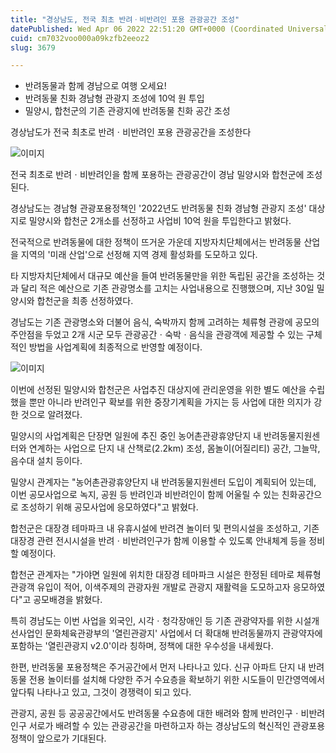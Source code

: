```yaml
---
title: "경상남도, 전국 최초 반려ㆍ비반려인 포용 관광공간 조성"
datePublished: Wed Apr 06 2022 22:51:20 GMT+0000 (Coordinated Universal Time)
cuid: cm7032voo000a09kzfb2eeoz2
slug: 3679

---
```



- 반려동물과 함께 경남으로 여행 오세요!
- 반려동물 친화 경남형 관광지 조성에 10억 원 투입
- 밀양시, 합천군의 기존 관광지에 반려동물 친화 공간 조성

경상남도가 전국 최초로 반려ㆍ비반려인 포용 관광공간을 조성한다

![이미지](https://cdn.hashnode.com/res/hashnode/image/upload/v1739254255581/815f2fd0-46a1-40d0-a48a-019de5b13942.png)

전국 최초로 반려ㆍ비반려인을 함께 포용하는 관광공간이 경남 밀양시와 합천군에 조성된다.

경상남도는 경남형 관광포용정책인 '2022년도 반려동물 친화 경남형 관광지 조성' 대상지로 밀양시와 합천군 2개소를 선정하고 사업비 10억 원을 투입한다고 밝혔다.

전국적으로 반려동물에 대한 정책이 뜨거운 가운데 지방자치단체에서는 반려동물 산업을 지역의 '미래 산업'으로 선정해 지역 경제 활성화를 도모하고 있다.

타 지방자치단체에서 대규모 예산을 들여 반려동물만을 위한 독립된 공간을 조성하는 것과 달리 적은 예산으로 기존 관광명소를 고치는 사업내용으로 진행했으며, 지난 30일 밀양시와 합천군을 최종 선정하였다.

경남도는 기존 관광명소와 더불어 음식, 숙박까지 함께 고려하는 체류형 관광에 공모의 주안점을 두었고 2개 시군 모두 관광공간ㆍ숙박ㆍ음식을 관광객에 제공할 수 있는 구체적인 방법을 사업계획에 최종적으로 반영할 예정이다.

![이미지](https://cdn.hashnode.com/res/hashnode/image/upload/v1739254257954/b36895cf-e434-4b4c-946c-d04ef494f991.jpeg)

이번에 선정된 밀양시와 합천군은 사업추진 대상지에 관리운영을 위한 별도 예산을 수립했을 뿐만 아니라 반려인구 확보를 위한 중장기계획을 가지는 등 사업에 대한 의지가 강한 것으로 알려졌다.

밀양시의 사업계획은 단장면 일원에 추진 중인 농어촌관광휴양단지 내 반려동물지원센터와 연계하는 사업으로 단지 내 산책로(2.2km) 조성, 몸놀이(어질리티) 공간, 그늘막, 음수대 설치 등이다.

밀양시 관계자는 "농어촌관광휴양단지 내 반려동물지원센터 도입이 계획되어 있는데, 이번 공모사업으로 녹지, 공원 등 반려인과 비반려인이 함께 어울릴 수 있는 친화공간으로 조성하기 위해 공모사업에 응모하였다"고 밝혔다.

합천군은 대장경 테마파크 내 유휴시설에 반려견 놀이터 및 편의시설을 조성하고, 기존 대장경 관련 전시시설을 반려ㆍ비반려인구가 함께 이용할 수 있도록 안내체계 등을 정비할 예정이다.

합천군 관계자는 "가야면 일원에 위치한 대장경 테마파크 시설은 한정된 테마로 체류형 관광객 유입이 적어, 이색주제의 관광자원 개발로 관광지 재활력을 도모하고자 응모하였다"고 공모배경을 밝혔다.

특히 경남도는 이번 사업을 외국인, 시각ㆍ청각장애인 등 기존 관광약자를 위한 시설개선사업인 문화체육관광부의 '열린관광지' 사업에서 더 확대해 반려동물까지 관광약자에 포함하는 '열린관광지 v2.0'이라 칭하며, 정책에 대한 우수성을 내세웠다.

한편, 반려동물 포용정책은 주거공간에서 먼저 나타나고 있다. 신규 아파트 단지 내 반려동물 전용 놀이터를 설치해 다양한 주거 수요층을 확보하기 위한 시도들이 민간영역에서 앞다퉈 나타나고 있고, 그것이 경쟁력이 되고 있다.

관광지, 공원 등 공공공간에서도 반려동물 수요층에 대한 배려와 함께 반려인구ㆍ비반려인구 서로가 배려할 수 있는 관광공간을 마련하고자 하는 경상남도의 혁신적인 관광포용정책이 앞으로가 기대된다.